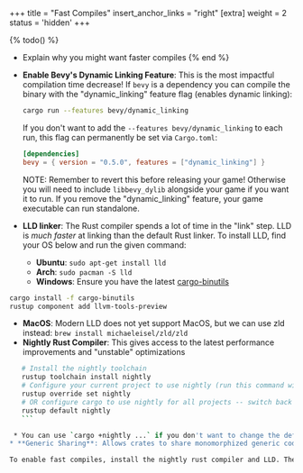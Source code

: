 +++
title = "Fast Compiles"
insert_anchor_links = "right"
[extra]
weight = 2
status = 'hidden'
+++

{% todo() %}

* Explain why you might want faster compiles
{% end %}

* **Enable Bevy's Dynamic Linking Feature**: This is the most impactful compilation time decrease! If `bevy` is a dependency you can compile the binary with the "dynamic_linking" feature flag (enables dynamic linking):

    ```sh
    cargo run --features bevy/dynamic_linking
    ```

    If you don't want to add the `--features bevy/dynamic_linking` to each run, this flag can permanently be set via `Cargo.toml`:

    ```toml
    [dependencies]
    bevy = { version = "0.5.0", features = ["dynamic_linking"] }
    ```

    NOTE: Remember to revert this before releasing your game! Otherwise you will need to include `libbevy_dylib` alongside your game if you want it to run. If you remove the "dynamic_linking" feature, your game executable can run standalone.

* **LLD linker**: The Rust compiler spends a lot of time in the "link" step. LLD is _much faster_ at linking than the default Rust linker. To install LLD, find your OS below and run the given command:
  * **Ubuntu**: `sudo apt-get install lld`
  * **Arch**: `sudo pacman -S lld`
  * **Windows**: Ensure you have the latest [cargo-binutils](https://github.com/rust-embedded/cargo-binutils)

 ```sh
 cargo install -f cargo-binutils
 rustup component add llvm-tools-preview
 ```

* **MacOS**: Modern LLD does not yet support MacOS, but we can use zld instead: `brew install michaeleisel/zld/zld`
* **Nightly Rust Compiler**: This gives access to the latest performance improvements and "unstable" optimizations

 ```sh
    # Install the nightly toolchain
    rustup toolchain install nightly
    # Configure your current project to use nightly (run this command within the project)
    rustup override set nightly
    # OR configure cargo to use nightly for all projects -- switch back with `rustup default stable`
    rustup default nightly
    ```

  * You can use `cargo +nightly ...` if you don't want to change the default to nightly.
* **Generic Sharing**: Allows crates to share monomorphized generic code instead of duplicating it. In some cases this allows us to "precompile" generic code so it doesn't affect iterative compiles. This is only available on nightly Rust.

To enable fast compiles, install the nightly rust compiler and LLD. Then copy [this file](https://github.com/bevyengine/bevy/blob/main/.cargo/config_fast_builds.toml) to `YOUR_WORKSPACE/.cargo/config.toml`. For the project in this guide, that would be `my_bevy_game/.cargo/config.toml`.

